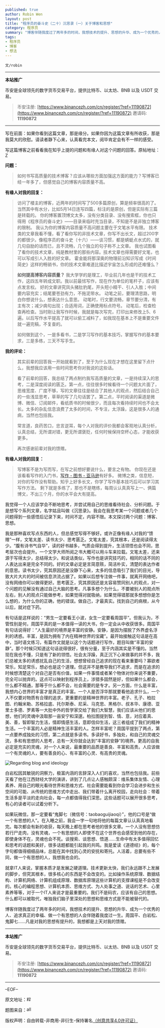 ```yaml
---
published: true
author: Robin Wen
layout: post
title: "程序员的奋斗史（二十）沉思录（一）关于博客和思想"
category: 程序员
summary: "博客伴随我度过了两年多的时间，我想技术的提升、思想的升华、成为一个优秀的人、追求真正的幸福、做一个有思想的人会伴随着我度过一生。周国平、白岩松、鬼脚七……凡是对我的思想有提升的，我想都是上天对我的馈赠。"
tags:
- 程序员
- 博客
- 想法
---
```


`文/robin`

***

**本站推广**

币安是全球领先的数字货币交易平台，提供比特币、以太坊、BNB 以及 USDT 交易。

> 币安注册: [https://www.binancezh.com/cn/register/?ref=11190872](https://www.binancezh.com/cn/register/?ref=11190872)
> 邀请码: **11190872**

***

写在前面：如果你看到这篇文章，那是缘分。如果你因为这篇文章有所收获，那是我莫大的欣慰。请读者静下心来，认真看完本文，阅毕肯定会有不一样的感受。

写这篇博客之前看看我在知乎上提的问题和有缘人对这个问题的回答。原帖地址： <a href="http://www.zhihu.com/question/20896970" target="_blank"><img src="https://cdn.dbarobin.com/VktTAvi.png" title="Zhihu" border="0" alt="Zhihu" height="16px" width="16px" /></a>

**问题：**

> 如何书写高质量的技术博客？应该从哪些方面加强这方面的能力？写博客已经一年多了，但感觉自己的博客内容质量不高。

**有缘人对我的回复：**

> 访问了楼主的博客，近两年的时间写了500多篇原创，算是频率很高的了。当然其中有水分，比如5月14日连写四篇，标注的是原创，但是实际有三篇是转载的。
> 你的博客置顶博文太多，没有分类目录、没有搜索框，你也只得用《程序员的奋斗史》——目录来临时充当目录，不知是不是非独立博客的限制。
> 我认为你的博客内容质量不高问题主要在于文笔水平有限。
> 技术类的文章我看不懂，看了看你写的非技术文章，你写不出长文，超过200字的都很少。像程序员的奋斗史（十六）——谈习惯，都是蜻蜓点水式的，就几句自励的话而已，且不流畅，几个独立的句子称不上文章。
> 我也试图看了看你的技术文章，纯是教材里的那些内容。技术文章也得需要好文笔，也可以写成引人入胜的好文章。
> 霍金能将那深奥的物理前沿知识写成《时间简史》这样的畅销书，你的技术文章难道比描述宇宙怎么形成的还难懂么？
>
> **如何提高博客内容质量？**
> 我大学学的是理工，毕业前几年也是干的技术工作，这四五年转成文职。我以前最怵写作，现在作为单位的笔杆子，应该有点发言权。
好的文章讲究凤头猪肚豹尾，开头短小精干、引人入胜；中间要内容充实；结尾要苍劲有力，不拖泥带水。
> 动笔之前，要理清思路，明白你想说什么，想表达什么意思。
动笔时，行文要流畅，章节要分清，有主有次；减少病句出现；合适用词，正确使用标点符号。
> 动笔后，检查检查再检查。当时刚让我写作时候，我就是每次写完，打印出来修改上5、6遍。以后写作水平提高了就可以偷工减料了，如我现在基本上不是重要文件就一遍完稿，不复查的。
>
> 如何做到这个，一是多看书，二是学习写作的基本技巧，掌握写作的基本要求，三是多练，三天不写手生。

**我的评论：**

> 其实前辈的回答我一开始就看到了，至于为什么现在才想在这里留下点什么，我想我应该用一些时间思考你对我说的这些话。
>
> 看了前辈的回答，我总结了两点制约我写高质量的文章，一是持续深入的思考，二是深度阅读的匮乏。第一点，往往很多时候看待一个问题太片面了，思维宽度、广度不够，写的文章往往是结合了其他人的观点，然后结合自己的一些浅显思考，草草的写了几句话罢了。第二点，平时阅读的渠道是微博、微信、订阅邮件，看纸质书的时候很少，而且每次看持续时间也不会太长。太多的杂乱信息浪费了太多的时间，不专注，太浮躁，这是很多人的通病，当然也包括我。
>
> 常言道，良药苦口，忠言逆耳，每个人对我的评价我都会客观地认真分析，认真总结，无所谓对错，更无所谓褒贬，任何时候保持空杯心态，才能收获更多。
>
> 再次感谢前辈对我的馈赠。

**有缘人对我的回复：**

> 写博客不是为写而写，在写之前想好要说什么，要言之有物。
> 你现在还是该看看写作的入门书，<a href="http://www.amazon.cn/s/ref=nb_sb_noss_1?__mk_zh_CN=%E4%BA%9A%E9%A9%AC%E9%80%8A%E7%BD%91%E7%AB%99&url=search-alias%3Dstripbooks&field-keywords=%E5%86%99%E4%BD%9C" target="_blank">写作 - 图书 - 亚马逊</a>有好多。
> 微博之类，信息短，对你的写作没有帮助。知乎上好多长文，你学了写作基本技巧后可以学习其写作方法。
> 剩下就是多练了，那也不是瞎练，每周认认真真写上一、俩篇博文，不出三个月，你的水平会大有提高。

我觉得一个人应该学会不断地思考，并尝试用自己的思维看待社会、分析问题。于是想写个系列文章，名字姑且叫做《沉思录》。我会在我思考某一个问题或者几个问题得到一些感悟后记录下来，时间不定，内容不限。本文探讨两个问题：博客、思想。

我是那种喜欢写点东西的人，但总感觉写得不够好。或许正像有缘人对我的“馈赠”一样，文笔太差、读书太少、思考匮乏。文笔太差，究其根本，还是阅读得太少。“腹有诗书气自华”，读的好书越多，气质会得到提升，生活领悟也会不同，思考层次也会提升。一个文学大师所阅之书大概可以用斗车来拉载。文笔太差，还来源于写得太少，总结得太少。和说话类似，写作也是讲究技巧的，相同的话不同的人表达出来是完全不同的。好的文章必定是言简意赅，简洁朴实，清楚的表达作者的意思。读书太少，究其原因还是没静下心来，太多的信息吸引了我们的目光，导致大片大片的时间被信息洪流占据了。如果以后想专注做一件事，就离开网络吧，没有网络你可以做得更好。思考匮乏，究其原因还是太容易赞同别人的观点，对一个问题的见解没有通过自己大脑的思考。凡事多想个为什么，不要被别人的观点所左右，别人的观点只能做参考，如果觉得对就吸纳，如果觉得错那就多想想你是怎么想的，为什么你的正确，他的错误。做自己，才最真实。找到自己的病根，从今以后，就对症下药。

有句话是这样说的：“男生一定要看王小波，女生一定要看周国平”。但我认为，不管性别是何，周国平真的是一本值得一读的大书，你一定会从中收获很多。周国平有句话说得好：“人生最好的境界是丰富的安静。安静，是因为摆脱了外界虚名浮利的诱惑。丰富，是因为拥有了内在精神世界的宝藏”。最开始接触这句话是在高中，当时语文练习，有篇作文就是以这个为话题进行写作，题目叫做“丰富的安静”。那个时候只知道这句话说得很好，很有分量，至于内涵其实是不懂的。当然现在我也不懂，只是有了新的领悟。社会太浮躁，真正沉下心来做事的并不多，我们总被太多的诱惑扰乱自己的生活，想想曾经自己追求的现在看来重要吗？寡欲者常乐，知足常乐，想必也是这个道理。但这并不是教导我们不追求，而是在追求的时候想清楚这个对自己是否有价值，如果一件事情或者某个物体对你来说不重要，完全可以抛弃的。这点可以映射到程序员上，涉猎多固然是好，但如果什么都会，什么都不精通，那等于什么都不会，社会需要的是专才。另一方面，什么是丰富，我想内心世界的丰富才是真正的丰富。一个人是否浮华那就要看他追求什么，一个人不仅要对物质有合理的追求，更重要的是精神世界的丰富。老子、孔子、柏拉图、约翰米勒、苏格拉底、托尔斯泰、尼采、马克思、黑格尔、叔本华、康德、亚里士多德、罗素等一大批中外的哲学家交给了我们大智慧，我们应该从他们的思想，他们的灵魂中汲取那一亩安宁和深邃。柏拉图提到智、情、意，对应着真、美、善，智即智力生活，情即情感生活，意即信仰生活，这三者组成了我们的精神生活。一个丰富的人必是精神生活丰富的人。怎样丰富呢？周国平提到了两点，第一点要养成独处的习惯，第二点就是多读书。多读好书，多独处，和自己的灵魂交流，多和有思想的人思考，总有一天你就会达到“丰富的安静”的境界。更高的自我必定是充实的灵魂，对一个人来说，最重要的品质是善良、丰富和高贵。人应该做一个有灵魂的人，要有善良的心、有丰富的心灵、有高贵的灵魂。

![Regarding blog and ideology](https://cdn.dbarobin.com/klB44NF.jpg)

白岩松因其敏锐的洞察力，极富内涵的言辞深入人们的喜欢，当然也包括我。前些天看了他在江西财经大学的演讲，讲到了几点让人感触颇深：维系集体友情、心理素养、用自己的眼光看待世界和思维方式、社会需要能看到你会学习会进步和生长空间的可能、从传统的思维方式中走出、我们带着什么离开校园，走向社会：带着生活多是平淡的走向社会，每一点都值得我们深思。这些话题可以展开很多思考，有心的读者可以试着分析下。

如果玩微信，那一定要看“鬼脚七（微信号：taobaoguijiaoqi）”，他的口号是“做一个有思想的人”。在入睡之前，我会一字一句地将他的每篇文章认认真真地看完。每次都会有新的收获，每天晚上都在思考者他的很多文章。一个人没有思想仿若行尸走肉，没有灵魂，一个有思想的人即使不在这个世界也会感受到他的存在，即使身体不在，灵魂也会不死。谈搜索、谈思想、悟道……生命中有太多值得回忆和思考的话题和美好，很多话题都能引起我的共鸣。我是爱读《道德经》的，每个字句都值得细细品味，总能在其中找到心灵的安抚和寄托。人活着，总要有些不同，做一个有思想的人，我想我也会的。

就拿IT人来说，掌握本质才是发展之硬道理。技术更新太快，我们永远跟不上发展的脚步，但究其根本，很多核心的东西是不会改变的。比如操作系统原理、数据结构、计算机网络、计算机组成原理、数据库原理这些计算机的支撑课程是不会改变的。核心的编程思想、计算机本质、思维方式、为人处事之道、说话的艺术、心里素养等等，对于一个IT人来说才是最重要的。我们不是码农，应该有自己的思想。什么都可以被取代，唯独我们脑子里深处的思想和思维方式是不能被替代的。

博客伴随我度过了两年多的时间，我想技术的提升、思想的升华、成为一个优秀的人、追求真正的幸福、做一个有思想的人会伴随着我度过一生。周国平、白岩松、鬼脚七……凡是对我的思想有提升的，我想都是上天对我的馈赠。

***

**本站推广**

币安是全球领先的数字货币交易平台，提供比特币、以太坊、BNB 以及 USDT 交易。

> 币安注册: [https://www.binancezh.com/cn/register/?ref=11190872](https://www.binancezh.com/cn/register/?ref=11190872)
> 邀请码: **11190872**

***

–EOF–

原文地址：<a href="http://blog.csdn.net/justdb/article/details/9002127" target="_blank"><img src="https://cdn.dbarobin.com/BROigUO.jpg" title="程序员的奋斗史（二十）沉思录（一）关于博客和思想" height="16px" width="16px" border="0" alt="程序员的奋斗史（二十）沉思录（一）关于博客和思想" /></a>

题图来自：<a href="http://allfookedup.com/in-which-you-dont-care/the-thinker/" target="_blank"><img src="https://cdn.dbarobin.com/iHpCuCs.png" title="allfookedup" height="16px" width="16px" border="0" alt="allfookedup" /></a>

版权声明：自由转载-非商用-非衍生-保持署名<a href="http://creativecommons.org/licenses/by-nc-nd/4.0/deed.zh" target="_blank">（创意共享4.0许可证）</a>
